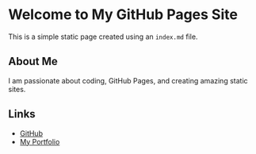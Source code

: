 # Welcome to My GitHub Pages Site

This is a simple static page created using an `index.md` file.

## About Me
I am passionate about coding, GitHub Pages, and creating amazing static sites.

## Links
- [GitHub](https://github.com)
- [My Portfolio](https://example.com)
